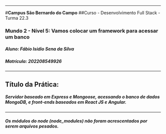 ----------------------------
#**Campus São Bernardo do Campo**
##Curso - Desenvolvimento Full Stack - Turma 22.3
### Mundo 2 - Nível 5: Vamos colocar um framework para acessar um banco
##### Aluno: Fábio Isidio Sena da Silva
##### Matrícula: 202208549926
------------------------------------
## Título da Prática: 
##### Servidor baseado em Express e Mongoose, acessando o banco de dados MongoDB, e front-ends baseados em React JS e Angular.
------------------------------------


##### Os módulos do node (node_modules) não foram acrescentados por serem arquivos pesados.
